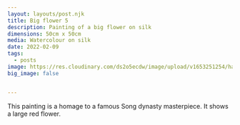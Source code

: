 ```yaml
---
layout: layouts/post.njk
title: Big flower 5
description: Painting of a big flower on silk
dimensions: 50cm x 50cm
media: Watercolour on silk
date: 2022-02-09
tags:
  - posts
image: https://res.cloudinary.com/ds2o5ecdw/image/upload/v1653251254/han_min/floweronxuanpaper.jpg
big_image: false


---
```


This painting is a homage to a famous Song dynasty masterpiece. It shows a large red flower. 